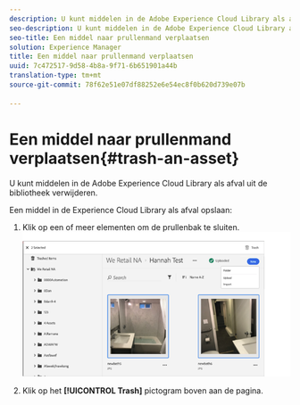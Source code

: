 ```yaml
---
description: U kunt middelen in de Adobe Experience Cloud Library als afval uit de bibliotheek verwijderen.
seo-description: U kunt middelen in de Adobe Experience Cloud Library als afval uit de bibliotheek verwijderen.
seo-title: Een middel naar prullenmand verplaatsen
solution: Experience Manager
title: Een middel naar prullenmand verplaatsen
uuid: 7c472517-9d58-4b8a-9f71-6b651901a44b
translation-type: tm+mt
source-git-commit: 78f62e51e07df88252e6e54ec8f0b620d739e07b

---
```



# Een middel naar prullenmand verplaatsen{#trash-an-asset}

U kunt middelen in de Adobe Experience Cloud Library als afval uit de bibliotheek verwijderen.

Een middel in de Experience Cloud Library als afval opslaan:

1. Klik op een of meer elementen om de prullenbak te sluiten. ![](assets/import_options_mulit_select_trash.png)

1. Klik op het **[!UICONTROL Trash]** pictogram boven aan de pagina.


